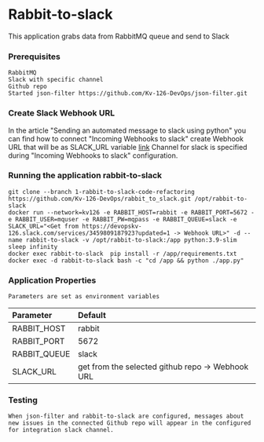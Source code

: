 # Rabbit-to-slack

This application grabs data from RabbitMQ queue and send to Slack

### Prerequisites
	RabbitMQ
	Slack with specific channel
	Github repo
	Started json-filter https://github.com/Kv-126-DevOps/json-filter.git
	
### Create Slack Webhook URL

In the article "Sending an automated message to slack using python" you can find how to connect "Incoming Webhooks to slack" create Webhook URL that will be as SLACK_URL variable  [link](https://medium.com/@sharan.aadarsh/sending-notification-to-slack-using-python-8b71d4f622f3)
Channel for slack is specified during "Incoming Webhooks to slack" configuration.

### Running the application rabbit-to-slack
    git clone --branch 1-rabbit-to-slack-code-refactoring https://github.com/Kv-126-DevOps/rabbit_to_slack.git /opt/rabbit-to-slack
    docker run --network=kv126 -e RABBIT_HOST=rabbit -e RABBIT_PORT=5672 -e RABBIT_USER=mquser -e RABBIT_PW=mqpass -e RABBIT_QUEUE=slack -e SLACK_URL="<Get from https://devopskv-126.slack.com/services/3459809187923?updated=1 -> Webhook URL>" -d --name rabbit-to-slack -v /opt/rabbit-to-slack:/app python:3.9-slim sleep infinity
    docker exec rabbit-to-slack  pip install -r /app/requirements.txt
    docker exec -d rabbit-to-slack bash -c "cd /app && python ./app.py"

### Application Properties
	Parameters are set as environment variables
	
| Parameter     | Default     | 
|:--------------|:------------|
| RABBIT_HOST   |    rabbit   | 
| RABBIT_PORT   |    5672     |
| RABBIT_QUEUE  |    slack    |
| SLACK_URL     | get from the selected github repo -> Webhook URL|
	
### Testing
    When json-filter and rabbit-to-slack are configured, messages about new issues in the connected Github repo will appear in the configured for integration slack channel.
	

